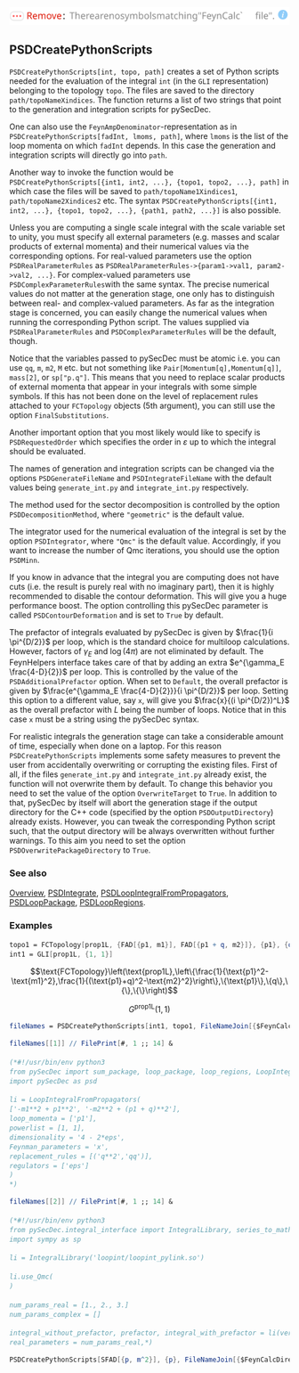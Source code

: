 ![0uw74idqq2ilw](img/0uw74idqq2ilw.svg)

## PSDCreatePythonScripts

`PSDCreatePythonScripts[int, topo, path]` creates a set of Python scripts needed for the evaluation of the integral `int` (in the `GLI` representation) belonging to the topology `topo`. The files are saved to the directory `path/topoNameXindices`. The function returns a list of two strings that point to the generation and integration scripts for pySecDec.

One can also use the `FeynAmpDenominator`-representation as in `PSDCreatePythonScripts[fadInt, lmoms, path]`, where `lmoms` is the list of the loop momenta on which `fadInt` depends. In this case the generation and integration scripts will directly go into `path`.

Another way to invoke the function would be `PSDCreatePythonScripts[{int1, int2, ...}, {topo1, topo2, ...}, path]` in which case the files will be saved to `path/topoName1Xindices1`, `path/topoName2Xindices2` etc. The syntax `PSDCreatePythonScripts[{int1, int2, ...}, {topo1, topo2, ...}, {path1, path2, ...}]` is also possible.

Unless you are computing a single scale integral with the scale variable set to unity, you must specify all external parameters (e.g. masses and scalar products of external momenta) and their numerical values via the corresponding options. For real-valued parameters use the option `PSDRealParameterRules` as `PSDRealParameterRules->{param1->val1, param2->val2, ...}`. For complex-valued parameters use `PSDComplexParameterRules`with the same syntax. The precise numerical values do not matter at the generation stage, one only has to distinguish between real- and complex-valued parameters. As far as the integration stage is concerned, you can easily change the numerical values when running the corresponding Python script. The values supplied via `PSDRealParameterRules` and `PSDComplexParameterRules` will be the default, though.

Notice that the variables passed to pySecDec must be atomic i.e. you can use `qq`, `m`, `m2`, `M` etc. but not  something like `Pair[Momentum[q],Momentum[q]]`, `mass[2]`, or `sp["p.q"]`. This means that you need to replace scalar products of external momenta that appear in your integrals with some simple symbols. If this has not been done on the level of replacement rules attached to your `FCTopology` objects (5th argument), you can still use the option `FinalSubstitutions`.

Another important option that you most likely would like to specify is `PSDRequestedOrder` which specifies the order in $\varepsilon$ up to which the integral should be evaluated.

The names of generation and integration scripts can be changed via the options `PSDGenerateFileName` and `PSDIntegrateFileName` with the default values being `generate_int.py` and `integrate_int.py` respectively.

The method used for the sector decomposition is controlled by the option `PSDDecompositionMethod`, where `"geometric"` is the default value.

The integrator used for the numerical evaluation of the integral is set by the option `PSDIntegrator`, where `"Qmc"` is the default value. Accordingly, if you want to increase the number of Qmc iterations, you should use the option `PSDMinn`.

If you know in advance that the integral you are computing does not have cuts (i.e. the result is purely real with no imaginary part), then it is highly recommended to disable the contour deformation. This will give you a huge performance boost. The option controlling this pySecDec parameter is called `PSDContourDeformation` and is set to `True` by default.

The prefactor of integrals evaluated by pySecDec is given by  $\frac{1}{i \pi^{D/2}}$ per loop, which is the standard choice for multiloop calculations. However, factors of $\gamma_E$ and $\log(4\pi)$ are not eliminated by default. The FeynHelpers interface takes care of that by adding  an extra $e^{\gamma_E \frac{4-D}{2}}$ per loop. This is controlled by the value of the `PSDAdditionalPrefactor` option. When set to `Default`, the overall prefactor is given by $\frac{e^{\gamma_E \frac{4-D}{2}}}{i \pi^{D/2}}$ per loop. Setting this option to a different value, say `x`, will give you
$\frac{x}{(i \pi^{D/2})^L}$ as the overall prefactor with $L$ being the number of loops. Notice that in this case `x` must be a string using the pySecDec syntax.

For realistic integrals the generation stage can take a considerable amount of time, especially when done on a laptop. For this reason `PSDCreatePythonScripts` implements some safety measures  to prevent the user from accidentally overwriting or corrupting the existing files. First of all, if the files `generate_int.py` and `integrate_int.py` already exist, the function will not overwrite them by default.
To change this behavior you need to set the value of the option `OverwriteTarget` to `True`.  In addition to that, pySecDec by itself will abort the generation stage if the output directory for the C++ code
(specified by the option `PSDOutputDirectory`) already exists. However, you can tweak the corresponding Python script such, that the output directory will be always overwritten without further warnings. To this aim you need to set the option `PSDOverwritePackageDirectory` to `True`.

### See also

[Overview](Extra/FeynHelpers.md), [PSDIntegrate](PSDIntegrate.md), [PSDLoopIntegralFromPropagators](PSDLoopIntegralFromPropagators.md), [PSDLoopPackage](PSDLoopPackage.md), [PSDLoopRegions](PSDLoopRegions.md).

### Examples

```mathematica
topo1 = FCTopology[prop1L, {FAD[{p1, m1}], FAD[{p1 + q, m2}]}, {p1}, {q}, {}, {}]
int1 = GLI[prop1L, {1, 1}]
```

$$\text{FCTopology}\left(\text{prop1L},\left\{\frac{1}{\text{p1}^2-\text{m1}^2},\frac{1}{(\text{p1}+q)^2-\text{m2}^2}\right\},\{\text{p1}\},\{q\},\{\},\{\}\right)$$

$$G^{\text{prop1L}}(1,1)$$

```mathematica
fileNames = PSDCreatePythonScripts[int1, topo1, FileNameJoin[{$FeynCalcDirectory, "Database"}], PSDRealParameterRules -> {qq -> 1. , m1 -> 2. , m2 -> 3.}, FinalSubstitutions -> {FCI@SPD[q] -> qq}, OverwriteTarget -> True];
```

```mathematica
fileNames[[1]] // FilePrint[#, 1 ;; 14] &

(*#!/usr/bin/env python3
from pySecDec import sum_package, loop_package, loop_regions, LoopIntegralFromPropagators
import pySecDec as psd

li = LoopIntegralFromPropagators(
['-m1**2 + p1**2', '-m2**2 + (p1 + q)**2'],
loop_momenta = ['p1'],
powerlist = [1, 1],
dimensionality = '4 - 2*eps',
Feynman_parameters = 'x',
replacement_rules = [('q**2','qq')],
regulators = ['eps']
)
*)
```

```mathematica
fileNames[[2]] // FilePrint[#, 1 ;; 14] &

(*#!/usr/bin/env python3
from pySecDec.integral_interface import IntegralLibrary, series_to_mathematica, series_to_maple, series_to_sympy
import sympy as sp

li = IntegralLibrary('loopint/loopint_pylink.so')

li.use_Qmc(
)

num_params_real = [1., 2., 3.]
num_params_complex = []

integral_without_prefactor, prefactor, integral_with_prefactor = li(verbose = True,
real_parameters = num_params_real,*)
```

```mathematica
PSDCreatePythonScripts[SFAD[{p, m^2}], {p}, FileNameJoin[{$FeynCalcDirectory, "Database", "tal1LInt"}], PSDRealParameterRules -> {m -> 1.}, OverwriteTarget -> True];
```